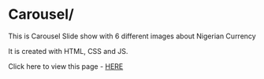 # Carousel/

This is Carousel Slide show with 6 different images about Nigerian Currency

It is created with HTML, CSS and JS.

Click here to view this page 
- [HERE]( https://github.com/barachagreen/Assignment-Zuri-wk-5---6)


